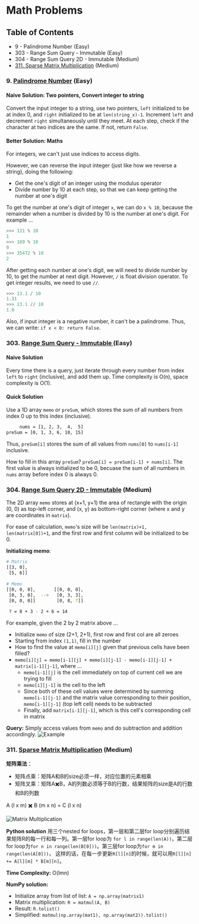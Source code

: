 # Math Problems

## Table of Contents

- 9 - Palindrome Number (Easy)
- 303 - Range Sum Query - Immutable (Easy)
- 304 - Range Sum Query 2D - Immutable (Medium)
- [311. Sparse Matrix Multiplication](#311-sparse-matrix-multiplication--medium-) (Medium)

### 9. [Palindrome Number](https://leetcode.com/problems/palindrome-number/description/) (Easy)
#### Naive Solution: Two pointers, Convert integer to string
Convert the input integer to a string, use two pointers, `left` initialized to be at index 0, 
and `right` initialized to be at `len(string_x)-1`.
Increment `left` and decrement `right` simultaneously until they meet. At each step, check if the
character at two indices are the same. If not, return `False`.

#### Better Solution: Maths
For integers, we can't just use indices to access digits.

However, we can reverse the input integer (just like how we reverse a string), doing the following:
- Get the one's digit of an integer using the modulus operator
- Divide number by 10 at each step, so that we can keep getting the number at one's digit

To get the number at one's digit of integer `x`, we can do `x % 10`, because the remainder when a number is divided by 10
is the number at one's digit. For example ...
```python
>>> 121 % 10
1
>>> 189 % 10
9
>>> 35472 % 10
2
```

After getting each number at one's digit, we will need to divide number by 10, to get the number at next digit.
However, `/` is float division operator. To get integer results, we need to use `//`.
```python
>>> 13.1 / 10
1.31
>>> 13.1 // 10
1.0
```

Also, if input integer is a negative number, it can't be a palindrome. Thus, we can write: `if x < 0: return False`.

### 303. [Range Sum Query - Immutable ](https://leetcode.com/problems/range-sum-query-immutable/description/)(Easy)

#### Naive Solution
Every time there is a query, just iterate through every number from index `left` to `right` (inclusive), and add them up.
Time complexity is O(n), space complexity is O(1).

#### Quick Solution
Use a 1D array `memo` or `preSum`, which stores the sum of all numbers from index 0 up to this index (inclusive).
```bash
     nums = [1, 2, 3,  4,  5]
preSum = [0, 1, 3, 6, 10, 15]
```
Thus, `preSum[i]` stores the sum of all values from `nums[0]` to `nums[i-1]` inclusive.

How to fill in this array `preSum`? `preSum[i] = preSum[i-1] + nums[i]`. The first value is always initialized to be 0, becuase
the sum of all numbers in `nums` array before index 0 is always 0.

### 304. [Range Sum Query 2D - Immutable](https://leetcode.com/problems/range-sum-query-2d-immutable/description/) (Medium)
The 2D array `memo` stores at (x+1, y+1) the area of rectangle with the origin (0, 0) as top-left corner, and (x, y) as bottom-right
corner (where x and y are coordinates in `matrix`).

For ease of calculation, `memo`'s size will be `len(matrix)+1, len(matrix[0])+1`, and the first row and first column 
will be initialized to be 0.

**Initializing memo**:
```bash
# Matrix
[[3, 0],
 [5, 6]]
 
# Memo
[[0, 0, 0],       [[0, 0, 0],
 [0, 3, 0],  -->   [0, 3, 3],  
 [0, 0, 0]]        [0, 8, ?]]
 
 ? = 8 + 3 - 2 + 6 = 14
```
For example, given the 2 by 2 matrix above ...
- Initialize `memo` of size (2+1, 2+1), first row and first col are all zeroes
- Starting from index `(1,1)`, fill in the number
- How to find the value at `memo[i][j]` given that previous cells have been filled?
- `memo[i][j] = memo[i-1][j] + memo[i][j-1] - memo[i-1][j-1] + matrix[i-1][j-1]`, where ...
  - `memo[i-1][j]` is the cell immediately on top of current cell we are trying to fill
  - `memo[i][j-1]` is the cell to the left
  - Since both of these cell values were determined by summing `memo[i-1][j-1]` and the matrix value corresponding to their position, `memo[i-1][j-1]` (top left cell) needs to be subtracted
  - Finally, add `matrix[i-1][j-1]`, which is this cell's corresponding cell in matrix

**Query:**
Simply access values from `memo` and do subtraction and addition accordingly.
![Example](https://labuladong.github.io/algo/images/%E5%89%8D%E7%BC%80%E5%92%8C/5.jpeg)

### 311. [Sparse Matrix Multiplication](https://leetcode.com/problems/sparse-matrix-multiplication/description/) (Medium)

**矩阵乘法**：
- 矩阵点乘：矩阵A和B的size必须一样，对应位置的元素相乘
- 矩阵叉乘：矩阵A✖️B，A的列数必须等于B的行数，结果矩阵的size是A的行数和B的列数

A (l x m) ✖️ B (m x n) = C (l x n)

![Matrix Multiplication](https://www.geeksforgeeks.org/wp-content/uploads/strassen_new.png)

**Python solution**
用三个nested for loops，第一层和第二层for loop分别遍历结果矩阵R的每一行和每一列。第一层for loop为
`for l in range(len(A))`，第二层for loop为`for n in range(len(B[0]))`。第三层for loop为`for m in range(len(A[0]))`，
这样的话，在每一步更新`R[l][n]`的时候，就可以用`R[l][n] += A[l][m] * B[m][n]`。

**Time Complexity:** O(lmn)

**NumPy solution:**
- Initialize array from list of list: `A = np.array(matrix1)`
- Matrix multiplication: `R = matmul(A, B)`
- Result: `R.tolist()`
- Simplified: `matmul(np.array(mat1), np.array(mat2)).tolist()`

